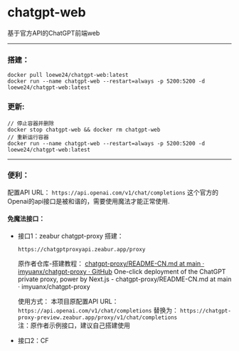 # chatgpt-web

基于官方API的ChatGPT前端web

*****

### 搭建：

```
docker pull loewe24/chatgpt-web:latest
docker run --name chatgpt-web --restart=always -p 5200:5200 -d loewe24/chatgpt-web:latest
```

### 更新:

```
// 停止容器并删除
docker stop chatgpt-web && docker rm chatgpt-web
// 重新运行容器
docker run --name chatgpt-web --restart=always -p 5200:5200 -d loewe24/chatgpt-web:latest
```

*****

### 便利：

配置API URL：
`https://api.openai.com/v1/chat/completions`
这个官方的Openai的api接口是被和谐的，需要使用魔法才能正常使用.

#### 免魔法接口：

- 接口1：zeabur chatgpt-proxy 搭建：
  
  ```
  https://chatgptproxyapi.zeabur.app/proxy
  ```
  
  原作者仓库-搭建教程：
  [chatgpt-proxy/README-CN.md at main · imyuanx/chatgpt-proxy · GitHub](https://github.com/imyuanx/chatgpt-proxy/blob/main/README-CN.md ) 
  One-click deployment of the ChatGPT private proxy, power by Next.js - chatgpt-proxy/README-CN.md at main · imyuanx/chatgpt-proxy
  
  使用方式：
  本项目原配置API URL：`https://api.openai.com/v1/chat/completions` 替换为：
  `https://chatgpt-proxy-preview.zeabur.app/proxy/v1/chat/completions`  
   注：原作者示例接口，建议自己搭建使用

- 接口2：CF 
  
  
  
  
  
  

